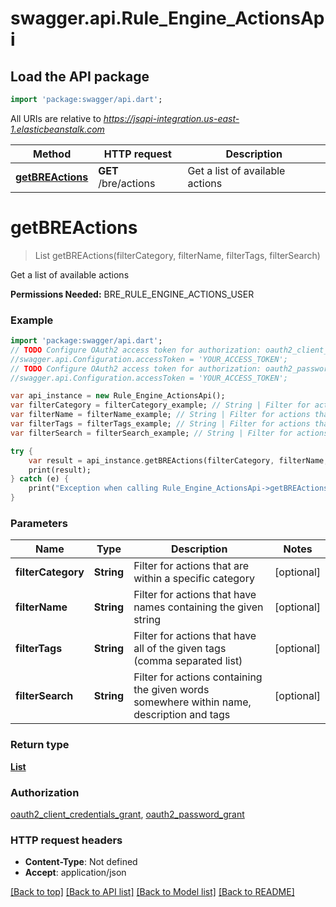 # swagger.api.Rule_Engine_ActionsApi

## Load the API package
```dart
import 'package:swagger/api.dart';
```

All URIs are relative to *https://jsapi-integration.us-east-1.elasticbeanstalk.com*

Method | HTTP request | Description
------------- | ------------- | -------------
[**getBREActions**](Rule_Engine_ActionsApi.md#getBREActions) | **GET** /bre/actions | Get a list of available actions


# **getBREActions**
> List<ActionResource> getBREActions(filterCategory, filterName, filterTags, filterSearch)

Get a list of available actions

<b>Permissions Needed:</b> BRE_RULE_ENGINE_ACTIONS_USER

### Example 
```dart
import 'package:swagger/api.dart';
// TODO Configure OAuth2 access token for authorization: oauth2_client_credentials_grant
//swagger.api.Configuration.accessToken = 'YOUR_ACCESS_TOKEN';
// TODO Configure OAuth2 access token for authorization: oauth2_password_grant
//swagger.api.Configuration.accessToken = 'YOUR_ACCESS_TOKEN';

var api_instance = new Rule_Engine_ActionsApi();
var filterCategory = filterCategory_example; // String | Filter for actions that are within a specific category
var filterName = filterName_example; // String | Filter for actions that have names containing the given string
var filterTags = filterTags_example; // String | Filter for actions that have all of the given tags (comma separated list)
var filterSearch = filterSearch_example; // String | Filter for actions containing the given words somewhere within name, description and tags

try { 
    var result = api_instance.getBREActions(filterCategory, filterName, filterTags, filterSearch);
    print(result);
} catch (e) {
    print("Exception when calling Rule_Engine_ActionsApi->getBREActions: $e\n");
}
```

### Parameters

Name | Type | Description  | Notes
------------- | ------------- | ------------- | -------------
 **filterCategory** | **String**| Filter for actions that are within a specific category | [optional] 
 **filterName** | **String**| Filter for actions that have names containing the given string | [optional] 
 **filterTags** | **String**| Filter for actions that have all of the given tags (comma separated list) | [optional] 
 **filterSearch** | **String**| Filter for actions containing the given words somewhere within name, description and tags | [optional] 

### Return type

[**List<ActionResource>**](ActionResource.md)

### Authorization

[oauth2_client_credentials_grant](../README.md#oauth2_client_credentials_grant), [oauth2_password_grant](../README.md#oauth2_password_grant)

### HTTP request headers

 - **Content-Type**: Not defined
 - **Accept**: application/json

[[Back to top]](#) [[Back to API list]](../README.md#documentation-for-api-endpoints) [[Back to Model list]](../README.md#documentation-for-models) [[Back to README]](../README.md)


